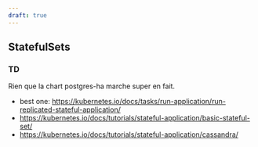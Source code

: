 ```yaml
---
draft: true
---
```


## StatefulSets
### TD

Rien que la chart postgres-ha marche super en fait.

- best one: https://kubernetes.io/docs/tasks/run-application/run-replicated-stateful-application/
- https://kubernetes.io/docs/tutorials/stateful-application/basic-stateful-set/
- https://kubernetes.io/docs/tutorials/stateful-application/cassandra/